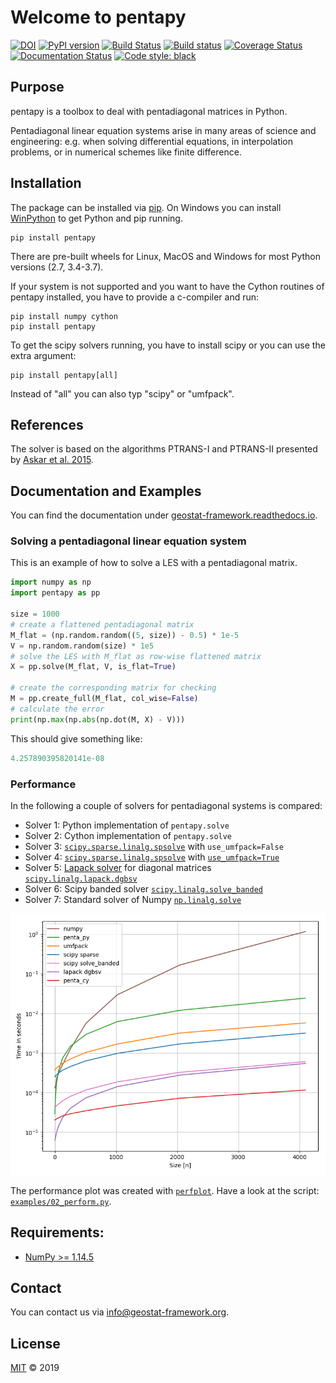 # Welcome to pentapy

[![DOI](https://zenodo.org/badge/DOI/10.5281/zenodo.2587158.svg)](https://doi.org/10.5281/zenodo.2587158)
[![PyPI version](https://badge.fury.io/py/pentapy.svg)](https://badge.fury.io/py/pentapy)
[![Build Status](https://travis-ci.org/GeoStat-Framework/pentapy.svg?branch=master)](https://travis-ci.org/GeoStat-Framework/pentapy)
[![Build status](https://ci.appveyor.com/api/projects/status/yyfgn9dgxcoolp97/branch/master?svg=true)](https://ci.appveyor.com/project/GeoStat-Framework/pentapy/branch/master)
[![Coverage Status](https://coveralls.io/repos/github/GeoStat-Framework/pentapy/badge.svg?branch=master)](https://coveralls.io/github/GeoStat-Framework/pentapy?branch=master)
[![Documentation Status](https://readthedocs.org/projects/pentapy/badge/?version=latest)](https://geostat-framework.readthedocs.io/projects/pentapy/en/latest/?badge=latest)
[![Code style: black](https://img.shields.io/badge/code%20style-black-000000.svg)](https://github.com/ambv/black)


## Purpose

pentapy is a toolbox to deal with pentadiagonal matrices in Python.

Pentadiagonal linear equation systems arise in many areas of science and engineering:
e.g. when solving differential equations, in interpolation problems, or in numerical schemes like finite difference.


## Installation

The package can be installed via [pip][pip_link].
On Windows you can install [WinPython][winpy_link] to get Python and pip running.

    pip install pentapy

There are pre-built wheels for Linux, MacOS and Windows for most Python versions (2.7, 3.4-3.7).

If your system is not supported and you want to have the Cython routines of
pentapy installed, you have to provide a c-compiler and run:

    pip install numpy cython
    pip install pentapy

To get the scipy solvers running, you have to install scipy or you can use the
extra argument:

    pip install pentapy[all]

Instead of "all" you can also typ "scipy" or "umfpack".


## References

The solver is based on the algorithms PTRANS-I and PTRANS-II
presented by [Askar et al. 2015][ref_link].


## Documentation and Examples

You can find the documentation under [geostat-framework.readthedocs.io][doc_link].

### Solving a pentadiagonal linear equation system

This is an example of how to solve a LES with a pentadiagonal matrix.

```python
import numpy as np
import pentapy as pp

size = 1000
# create a flattened pentadiagonal matrix
M_flat = (np.random.random((5, size)) - 0.5) * 1e-5
V = np.random.random(size) * 1e5
# solve the LES with M_flat as row-wise flattened matrix
X = pp.solve(M_flat, V, is_flat=True)

# create the corresponding matrix for checking
M = pp.create_full(M_flat, col_wise=False)
# calculate the error
print(np.max(np.abs(np.dot(M, X) - V)))
```

This should give something like:
```python
4.257890395820141e-08
```

### Performance

In the following a couple of solvers for pentadiagonal systems is compared:

* Solver 1: Python implementation of ``pentapy.solve``
* Solver 2: Cython implementation of ``pentapy.solve``
* Solver 3: [``scipy.sparse.linalg.spsolve``](http://scipy.github.io/devdocs/generated/scipy.sparse.linalg.spsolve.html) with ``use_umfpack=False``
* Solver 4: [``scipy.sparse.linalg.spsolve``](http://scipy.github.io/devdocs/generated/scipy.sparse.linalg.spsolve.html) with [``use_umfpack=True``](https://scikit-umfpack.github.io/scikit-umfpack/)
* Solver 5: [Lapack solver](http://www.netlib.org/lapack/explore-html/d3/d49/group__double_g_bsolve_gafa35ce1d7865b80563bbed6317050ad7.html) for diagonal matrices [``scipy.linalg.lapack.dgbsv``](scipy.github.io/devdocs/generated/scipy.linalg.lapack.dgbsv.html)
* Solver 6: Scipy banded solver [``scipy.linalg.solve_banded``](scipy.github.io/devdocs/generated/scipy.linalg.solve_banded.html)
* Solver 7: Standard solver of Numpy [``np.linalg.solve``](https://www.numpy.org/devdocs/reference/generated/numpy.linalg.solve.html)

<p align="center">
<img src="https://raw.githubusercontent.com/GeoStat-Framework/pentapy/master/examples/perfplot.png" alt="Performance" width="600px"/>
</p>

The performance plot was created with [``perfplot``](https://github.com/nschloe/perfplot).
Have a look at the script: [``examples/02_perform.py``](https://github.com/GeoStat-Framework/pentapy/blob/master/examples/02_perform.py).



## Requirements:

- [NumPy >= 1.14.5](https://www.numpy.org)


## Contact

You can contact us via <info@geostat-framework.org>.


## License

[MIT][licence_link] © 2019

[ref_link]: http://dx.doi.org/10.1155/2015/232456
[pip_link]: https://pypi.org/project/pentapy
[winpy_link]: https://winpython.github.io/
[licence_link]: https://github.com/GeoStat-Framework/pentapy/blob/master/LICENSE
[doc_link]: https://geostat-framework.readthedocs.io/projects/pentapy/en/latest/